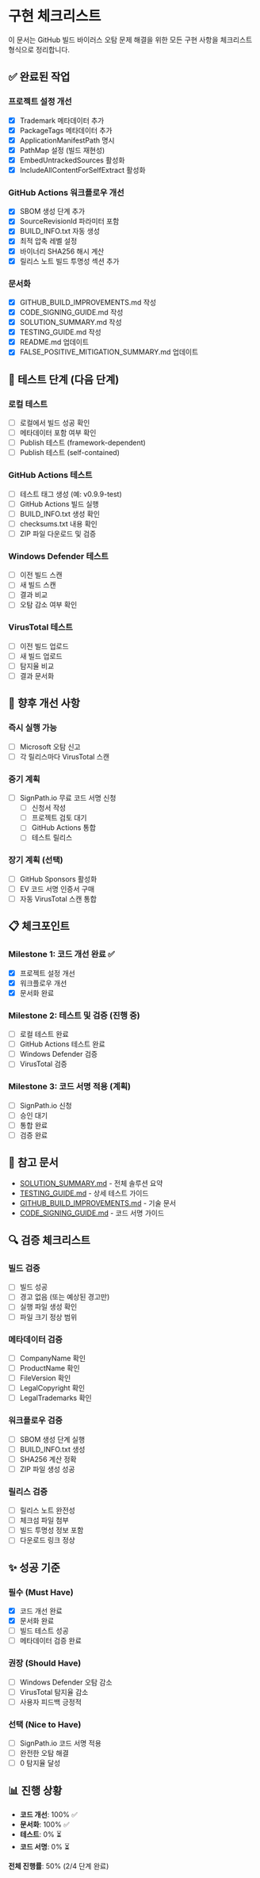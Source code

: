 # 구현 체크리스트

이 문서는 GitHub 빌드 바이러스 오탐 문제 해결을 위한 모든 구현 사항을 체크리스트 형식으로 정리합니다.

## ✅ 완료된 작업

### 프로젝트 설정 개선
- [x] Trademark 메타데이터 추가
- [x] PackageTags 메타데이터 추가
- [x] ApplicationManifestPath 명시
- [x] PathMap 설정 (빌드 재현성)
- [x] EmbedUntrackedSources 활성화
- [x] IncludeAllContentForSelfExtract 활성화

### GitHub Actions 워크플로우 개선
- [x] SBOM 생성 단계 추가
- [x] SourceRevisionId 파라미터 포함
- [x] BUILD_INFO.txt 자동 생성
- [x] 최적 압축 레벨 설정
- [x] 바이너리 SHA256 해시 계산
- [x] 릴리스 노트 빌드 투명성 섹션 추가

### 문서화
- [x] GITHUB_BUILD_IMPROVEMENTS.md 작성
- [x] CODE_SIGNING_GUIDE.md 작성
- [x] SOLUTION_SUMMARY.md 작성
- [x] TESTING_GUIDE.md 작성
- [x] README.md 업데이트
- [x] FALSE_POSITIVE_MITIGATION_SUMMARY.md 업데이트

## 🔄 테스트 단계 (다음 단계)

### 로컬 테스트
- [ ] 로컬에서 빌드 성공 확인
- [ ] 메타데이터 포함 여부 확인
- [ ] Publish 테스트 (framework-dependent)
- [ ] Publish 테스트 (self-contained)

### GitHub Actions 테스트
- [ ] 테스트 태그 생성 (예: v0.9.9-test)
- [ ] GitHub Actions 빌드 실행
- [ ] BUILD_INFO.txt 생성 확인
- [ ] checksums.txt 내용 확인
- [ ] ZIP 파일 다운로드 및 검증

### Windows Defender 테스트
- [ ] 이전 빌드 스캔
- [ ] 새 빌드 스캔
- [ ] 결과 비교
- [ ] 오탐 감소 여부 확인

### VirusTotal 테스트
- [ ] 이전 빌드 업로드
- [ ] 새 빌드 업로드
- [ ] 탐지율 비교
- [ ] 결과 문서화

## 🎯 향후 개선 사항

### 즉시 실행 가능
- [ ] Microsoft 오탐 신고
- [ ] 각 릴리스마다 VirusTotal 스캔

### 중기 계획
- [ ] SignPath.io 무료 코드 서명 신청
  - [ ] 신청서 작성
  - [ ] 프로젝트 검토 대기
  - [ ] GitHub Actions 통합
  - [ ] 테스트 릴리스

### 장기 계획 (선택)
- [ ] GitHub Sponsors 활성화
- [ ] EV 코드 서명 인증서 구매
- [ ] 자동 VirusTotal 스캔 통합

## 📋 체크포인트

### Milestone 1: 코드 개선 완료 ✅
- [x] 프로젝트 설정 개선
- [x] 워크플로우 개선
- [x] 문서화 완료

### Milestone 2: 테스트 및 검증 (진행 중)
- [ ] 로컬 테스트 완료
- [ ] GitHub Actions 테스트 완료
- [ ] Windows Defender 검증
- [ ] VirusTotal 검증

### Milestone 3: 코드 서명 적용 (계획)
- [ ] SignPath.io 신청
- [ ] 승인 대기
- [ ] 통합 완료
- [ ] 검증 완료

## 📝 참고 문서

- [SOLUTION_SUMMARY.md](SOLUTION_SUMMARY.md) - 전체 솔루션 요약
- [TESTING_GUIDE.md](TESTING_GUIDE.md) - 상세 테스트 가이드
- [GITHUB_BUILD_IMPROVEMENTS.md](GITHUB_BUILD_IMPROVEMENTS.md) - 기술 문서
- [CODE_SIGNING_GUIDE.md](CODE_SIGNING_GUIDE.md) - 코드 서명 가이드

## 🔍 검증 체크리스트

### 빌드 검증
- [ ] 빌드 성공
- [ ] 경고 없음 (또는 예상된 경고만)
- [ ] 실행 파일 생성 확인
- [ ] 파일 크기 정상 범위

### 메타데이터 검증
- [ ] CompanyName 확인
- [ ] ProductName 확인
- [ ] FileVersion 확인
- [ ] LegalCopyright 확인
- [ ] LegalTrademarks 확인

### 워크플로우 검증
- [ ] SBOM 생성 단계 실행
- [ ] BUILD_INFO.txt 생성
- [ ] SHA256 계산 정확
- [ ] ZIP 파일 생성 성공

### 릴리스 검증
- [ ] 릴리스 노트 완전성
- [ ] 체크섬 파일 첨부
- [ ] 빌드 투명성 정보 포함
- [ ] 다운로드 링크 정상

## ✨ 성공 기준

### 필수 (Must Have)
- [x] 코드 개선 완료
- [x] 문서화 완료
- [ ] 빌드 테스트 성공
- [ ] 메타데이터 검증 완료

### 권장 (Should Have)
- [ ] Windows Defender 오탐 감소
- [ ] VirusTotal 탐지율 감소
- [ ] 사용자 피드백 긍정적

### 선택 (Nice to Have)
- [ ] SignPath.io 코드 서명 적용
- [ ] 완전한 오탐 해결
- [ ] 0 탐지율 달성

## 📊 진행 상황

- **코드 개선**: 100% ✅
- **문서화**: 100% ✅
- **테스트**: 0% ⏳
- **코드 서명**: 0% ⏳

**전체 진행률**: 50% (2/4 단계 완료)
